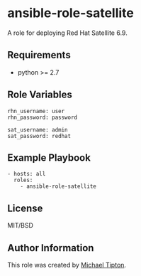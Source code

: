 ansible-role-satellite
=========

A role for deploying Red Hat Satellite 6.9.

Requirements
------------

* python >= 2.7


Role Variables
--------------

    rhn_username: user
    rhn_password: password

    sat_username: admin
    sat_password: redhat

Example Playbook
----------------

    - hosts: all
      roles:
        - ansible-role-satellite

License
-------

MIT/BSD

Author Information
------------------

This role was created by [Michael Tipton](https://ibeta.org).
